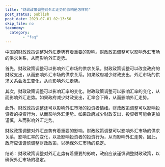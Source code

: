 ```yaml
---
title: "财政政策调整对外汇走势的影响是怎样的"
post_status: publish
post_date: 2023-07-01 02:13:56
skip_file: no
taxonomy:
  category:
        - "faq"
---
```


中国的财政政策调整对外汇走势有着重要的影响。财政政策调整可以影响外汇市场的供求关系，从而影响外汇走势。

首先，财政政策调整可以影响外汇市场的供求关系。财政政策调整可以改变政府的财政支出，从而影响外汇市场的供求关系。如果政府减少财政支出，外汇市场的供求关系会发生变化，从而影响外汇走势。

其次，财政政策调整可以影响汇率的变化。财政政策调整可以影响汇率的变化，从而影响外汇走势。如果政府减少财政支出，汇率会下降，从而影响外汇走势。

此外，财政政策调整还可以影响外汇市场的投资者情绪。财政政策调整可以影响投资者的投资行为，从而影响外汇走势。如果政府减少财政支出，投资者可能会更加谨慎，从而影响外汇走势。

财政政策调整对外汇走势有着重要的影响。财政政策调整可以影响外汇市场的供求关系，影响汇率的变化，以及影响投资者的投资行为，从而影响外汇走势。因此，政府应该谨慎调整财政政策，以确保外汇市场的稳定。

结论：财政政策调整对外汇走势有着重要的影响，政府应该谨慎调整财政政策，以确保外汇市场的稳定。

